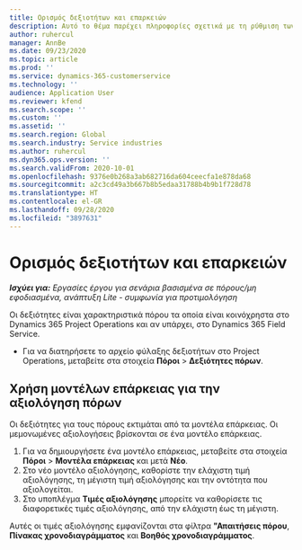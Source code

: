 ```yaml
---
title: Ορισμός δεξιοτήτων και επαρκειών
description: Αυτό το θέμα παρέχει πληροφορίες σχετικά με τη ρύθμιση των μοντέλων επάρκειας για την αξιολόγηση πόρων.
author: ruhercul
manager: AnnBe
ms.date: 09/23/2020
ms.topic: article
ms.prod: ''
ms.service: dynamics-365-customerservice
ms.technology: ''
audience: Application User
ms.reviewer: kfend
ms.search.scope: ''
ms.custom: ''
ms.assetid: ''
ms.search.region: Global
ms.search.industry: Service industries
ms.author: ruhercul
ms.dyn365.ops.version: ''
ms.search.validFrom: 2020-10-01
ms.openlocfilehash: 9376e0b268a3ab682716da604ceecfa1e878da68
ms.sourcegitcommit: a2c3cd49a3b667b8b5edaa31788b4b9b1f728d78
ms.translationtype: HT
ms.contentlocale: el-GR
ms.lasthandoff: 09/28/2020
ms.locfileid: "3897631"
---
```

# <a name="define-skills-and-proficiencies"></a>Ορισμός δεξιοτήτων και επαρκειών

_**Ισχύει για:** Εργασίες έργου για σενάρια βασισμένα σε πόρους/μη εφοδιασμένα, ανάπτυξη Lite - συμφωνία για προτιμολόγηση_

Οι δεξιότητες είναι χαρακτηριστικά πόρου τα οποία είναι κοινόχρηστα στο Dynamics 365 Project Operations και αν υπάρχει, στο Dynamics 365 Field Service. 

- Για να διατηρήσετε το αρχείο φύλαξης δεξιοτήτων στο Project Operations, μεταβείτε στα στοιχεία **Πόροι** \> **Δεξιότητες πόρων**. 

## <a name="use-proficiency-models-to-rate-resources"></a>Χρήση μοντέλων επάρκειας για την αξιολόγηση πόρων

Οι δεξιότητες για τους πόρους εκτιμάται από τα μοντέλα επάρκειας. Οι μεμονωμένες αξιολογήσεις βρίσκονται σε ένα μοντέλο επάρκειας. 

1. Για να δημιουργήσετε ένα μοντέλο επάρκειας, μεταβείτε στα στοιχεία **Πόροι** \> **Μοντέλα επάρκειας** και μετά **Νέο**.
2. Στο νέο μοντέλο αξιολόγησης, καθορίστε την ελάχιστη τιμή αξιολόγησης, τη μέγιστη τιμή αξιολόγησης και την οντότητα που αξιολογείται.
3. Στο υποπλέγμα **Τιμές αξιολόγησης** μπορείτε να καθορίσετε τις διαφορετικές τιμές αξιολόγησης, από την ελάχιστη έως τη μέγιστη.


Αυτές οι τιμές αξιολόγησης εμφανίζονται στα φίλτρα **"Απαιτήσεις πόρου**, **Πίνακας χρονοδιαγράμματος** και **Βοηθός χρονοδιαγράμματος**.
